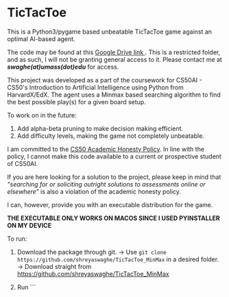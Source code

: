 # TicTacToe

This is a Python3/pygame based unbeatable TicTacToe game against an optimal AI-based agent.

The code may be found at this <a href = https://drive.google.com/drive/folders/1R3NGOnAun_WB28TAp2pJQW5dT2LpGip7?> Google Drive link </a>. This is a restricted folder, and as such, I will not be granting general access to it. Please contact me at ***swaghe(at)umass(dot)edu*** for access.

This project was developed as a part of the coursework for CS50AI - CS50's Introduction to Artificial Intelligence using Python from HarvardX/EdX. 
The agent uses a Minmax based searching algorithm to find the best possible play(s) for a given board setup.

To work on in the future:
  1. Add alpha-beta pruning to make decision making efficient.
  2. Add difficulty levels, making the game not completely unbeatable.

I am committed to the <a href = https://cs50.harvard.edu/ai/2020/honesty> CS50 Academic Honesty Policy</a>. In line with the policy, I cannot make this code available to a current or prospective student of CS50AI.

If you are here looking for a solution to the project, please keep in mind that _"searching for or soliciting outright solutions to assessments online or elsewhere"_ is also a violation of the academic honesty policy.

I can, however, provide you with an executable distribution for the game.

**THE EXECUTABLE ONLY WORKS ON MACOS SINCE I USED PYINSTALLER ON MY DEVICE**

To run:
1. Download the package through git.
 -> Use ```git clone https://github.com/shreyaswaghe/TicTacToe_MinMax``` in a desired folder.
 -> Download straight from https://github.com/shreyaswaghe/TicTacToe_MinMax
 
2. Run ```
